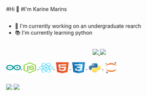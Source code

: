 #Hi 👋 
#I'm Karine Marins

## 

- 🔭 I'm currently working on an undergraduate rearch
- 📚 I'm currently learning python 

## 

<div align="center">
  <a href="https://github.com/rafaballerini">
  <img height="180em" src="https://github-readme-stats.vercel.app/api?username=kamarins&show_icons=true&theme=dracula&include_all_commits=true&count_private=true"/>
  <img height="180em" src="https://github-readme-stats.vercel.app/api/top-langs/?username=kamarins&layout=compact&langs_count=7&theme=dracula"/>
</div>

<div style="display: inline_block"><br>
  <img align="center" alt="Ka-Arduino" height="30" width="40" src="https://raw.githubusercontent.com/devicons/devicon/master/icons/arduino/arduino-original.svg">
  <img align="center" alt="Ka-NodeJS" height="30" width="40" src="https://raw.githubusercontent.com/devicons/devicon/master/icons/nodejs/nodejs-original.svg"/>
  <img align="center" alt="Ka-React" height="30" width="40" src="https://raw.githubusercontent.com/devicons/devicon/master/icons/react/react-original.svg">
  <img align="center" alt="Ka-HTML" height="30" width="40" src="https://raw.githubusercontent.com/devicons/devicon/master/icons/html5/html5-original.svg">
  <img align="center" alt="Ka-CSS" height="30" width="40" src="https://raw.githubusercontent.com/devicons/devicon/master/icons/css3/css3-original.svg">
  <img align="center" alt="Ka-Python" height="30" width="40" src="https://raw.githubusercontent.com/devicons/devicon/master/icons/python/python-original.svg">
  <img align="center" alt="Ka-Jupyter" height="30" width="40" src="https://raw.githubusercontent.com/devicons/devicon/master/icons/jupyter/jupyter-original.svg" />
</div>
  
##
 
<div> 

  <a href = "mailto:ikarine857@gmail.com"><img src="https://img.shields.io/badge/-Gmail-%23333?style=for-the-badge&logo=gmail&logoColor=white" target="_blank"></a>
  <a href="https://www.linkedin.com/in/karine-marins" target="_blank"><img src="https://img.shields.io/badge/-LinkedIn-%230077B5?style=for-the-badge&logo=linkedin&logoColor=white" target="_blank"></a> 
 
</div>
